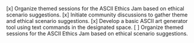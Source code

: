 [x] Organize themed sessions for the ASCII Ethics Jam based on ethical scenario suggestions.
[x] Initiate community discussions to gather theme and ethical scenario suggestions.
[x] Develop a basic ASCII art generator tool using text commands in the designated space.
[ ] Organize themed sessions for the ASCII Ethics Jam based on ethical scenario suggestions.

<No changes needed>